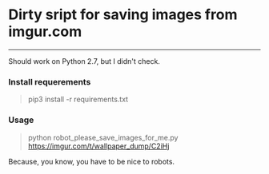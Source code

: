 # Dirty sript for saving images from imgur.com
---

Should work on Python 2.7, but I didn't check.

### Install requerements

> pip3 install -r requirements.txt

### Usage

 > python robot_please_save_images_for_me.py https://imgur.com/t/wallpaper_dump/C2iHj

Because, you know, you have to be nice to robots.
